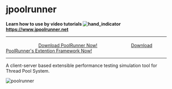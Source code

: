 # jpoolrunner 
#### Learn how to use by video tutorials ![hand_indicator](https://user-images.githubusercontent.com/108230246/189908783-7740c721-a59c-4c61-89c0-165e4ed53e2d.gif) <a href="https://www.jpoolrunner.net">https://www.jpoolrunner.net</a> <hr>
&emsp;&emsp;&emsp;&emsp;&emsp;&emsp;&emsp;
 <a href="https://drive.google.com/uc?export=download&id=1wVH894PX44okBIfYNUW69GqJ-O9iWS0w">Download PoolRunner Now!</a>
 &emsp;&emsp;&emsp;&emsp;&emsp;&emsp;&emsp;
 <a href="https://drive.google.com/uc?export=download&id=1ObDQw3oEkqtZ0XTsfxGZm-JFxhz-PNNs">Download PoolRunner's Extention Framework Now!</a> 
 <hr>
A client-server based extensible performance testing simulation tool for Thread Pool System.

![poolrunner](https://user-images.githubusercontent.com/108230246/189495284-322dff07-8973-4030-8215-039a9416504a.jpg)
